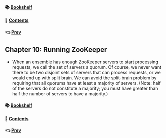 #### &#x1F4DA; [Bookshelf](../)
#### &#x1F4DC; [Contents](./README.md#contents)
#### &#x1F448; [Prev](./Ch09_ZooKeeper_Internals.md)

## Chapter 10: Running ZooKeeper

- When an ensemble has enough ZooKeeper servers to start processing requests, we call the set of servers a quorum. Of course, we never want there to be two disjoint sets of servers that can process requests, or we would end up with split brain. We can avoid the split-brain problem by requiring that all quorums have at least a majority of servers. (Note: half of the servers do not constitute a majority; you must have greater than half the number of servers to have a majority.)

#### &#x1F4DA; [Bookshelf](../)
#### &#x1F4DC; [Contents](./README.md#contents)
#### &#x1F448; [Prev](./Ch09_ZooKeeper_Internals.md)
